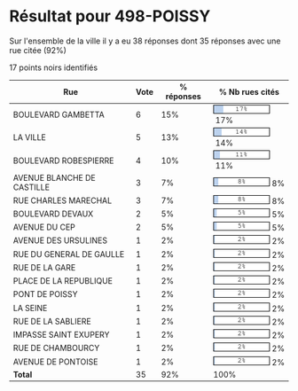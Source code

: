 # Résultat pour 498-POISSY

Sur l'ensemble de la ville il y a eu 38 réponses dont 35 réponses avec une rue citée (92%)

17 points noirs identifiés

| Rue | Vote | % réponses | % Nb rues cités|
|-----|------|------------|----------------|
| BOULEVARD GAMBETTA | 6 | 15% | <img src="../../img/bar_17.gif" />&nbsp;17%|
| LA VILLE | 5 | 13% | <img src="../../img/bar_14.gif" />&nbsp;14%|
| BOULEVARD ROBESPIERRE | 4 | 10% | <img src="../../img/bar_11.gif" />&nbsp;11%|
| AVENUE BLANCHE DE CASTILLE | 3 | 7% | <img src="../../img/bar_8.gif" />&nbsp;8%|
| RUE CHARLES MARECHAL | 3 | 7% | <img src="../../img/bar_8.gif" />&nbsp;8%|
| BOULEVARD DEVAUX | 2 | 5% | <img src="../../img/bar_5.gif" />&nbsp;5%|
| AVENUE DU CEP | 2 | 5% | <img src="../../img/bar_5.gif" />&nbsp;5%|
| AVENUE DES URSULINES | 1 | 2% | <img src="../../img/bar_2.gif" />&nbsp;2%|
| RUE DU GENERAL DE GAULLE | 1 | 2% | <img src="../../img/bar_2.gif" />&nbsp;2%|
| RUE DE LA GARE | 1 | 2% | <img src="../../img/bar_2.gif" />&nbsp;2%|
| PLACE DE LA REPUBLIQUE | 1 | 2% | <img src="../../img/bar_2.gif" />&nbsp;2%|
| PONT DE POISSY | 1 | 2% | <img src="../../img/bar_2.gif" />&nbsp;2%|
| LA SEINE | 1 | 2% | <img src="../../img/bar_2.gif" />&nbsp;2%|
| RUE DE LA SABLIERE | 1 | 2% | <img src="../../img/bar_2.gif" />&nbsp;2%|
| IMPASSE SAINT EXUPERY | 1 | 2% | <img src="../../img/bar_2.gif" />&nbsp;2%|
| RUE DE CHAMBOURCY | 1 | 2% | <img src="../../img/bar_2.gif" />&nbsp;2%|
| AVENUE DE PONTOISE | 1 | 2% | <img src="../../img/bar_2.gif" />&nbsp;2%|
| **Total** | 35 | 92% | 100%|
